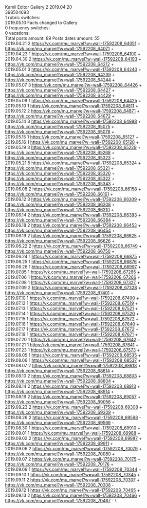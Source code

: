 Kamil	Editor Gallery 2 2019.04.20\
398504693\
1 rubric switches:\
2019.05.10 Facts changed to Gallery \
0 frequency switches:\
0 vacations:\
Total posts amount: 89	Posts dates amount: 55\
2019.04.21 2 https://vk.com/mu_marvel?w=wall-17592208_64051 + https://vk.com/mu_marvel?w=wall-17592208_64071 + \
2019.04.23 1 https://vk.com/mu_marvel?w=wall-17592208_64100 + \
2019.04.30 2 https://vk.com/mu_marvel?w=wall-17592208_64193 + https://vk.com/mu_marvel?w=wall-17592208_64212 + \
2019.05.01 3 https://vk.com/mu_marvel?w=wall-17592208_64240 + https://vk.com/mu_marvel?w=wall-17592208_64239 + https://vk.com/mu_marvel?w=wall-17592208_64244 + \
2019.05.07 3 https://vk.com/mu_marvel?w=wall-17592208_64426 + https://vk.com/mu_marvel?w=wall-17592208_64427 + https://vk.com/mu_marvel?w=wall-17592208_64429 + \
2019.05.08 1 https://vk.com/mu_marvel?w=wall-17592208_64425 + \
2019.05.10 1 https://vk.com/mu_marvel?w=wall-17592208_64811 + \
2019.05.12 2 https://vk.com/mu_marvel?w=wall-17592208_64871 + https://vk.com/mu_marvel?w=wall-17592208_64872 + \
2019.05.14 3 https://vk.com/mu_marvel?w=wall-17592208_64988 + https://vk.com/mu_marvel?w=wall-17592208_65075 + https://vk.com/mu_marvel?w=wall-17592208_65076 + \
2019.05.15 1 https://vk.com/mu_marvel?w=wall-17592208_65127 + \
2019.05.16 1 https://vk.com/mu_marvel?w=wall-17592208_65128 + \
2019.05.19 3 https://vk.com/mu_marvel?w=wall-17592208_65229 + https://vk.com/mu_marvel?w=wall-17592208_65268 + https://vk.com/mu_marvel?w=wall-17592208_65323 + \
2019.05.21 5 https://vk.com/mu_marvel?w=wall-17592208_65324 + https://vk.com/mu_marvel?w=wall-17592208_65321 + https://vk.com/mu_marvel?w=wall-17592208_65320 + https://vk.com/mu_marvel?w=wall-17592208_65322 + https://vk.com/mu_marvel?w=wall-17592208_65343 + \
2019.06.08 2 https://vk.com/mu_marvel?w=wall-17592208_66158 + https://vk.com/mu_marvel?w=wall-17592208_66161 + \
2019.06.12 3 https://vk.com/mu_marvel?w=wall-17592208_66309 + https://vk.com/mu_marvel?w=wall-17592208_66308 + https://vk.com/mu_marvel?w=wall-17592208_66310 + \
2019.06.14 2 https://vk.com/mu_marvel?w=wall-17592208_66383 + https://vk.com/mu_marvel?w=wall-17592208_66384 + \
2019.06.18 2 https://vk.com/mu_marvel?w=wall-17592208_66453 + https://vk.com/mu_marvel?w=wall-17592208_66454 + \
2019.06.19 2 https://vk.com/mu_marvel?w=wall-17592208_66625 + https://vk.com/mu_marvel?w=wall-17592208_66626 + \
2019.06.22 2 https://vk.com/mu_marvel?w=wall-17592208_66749 + https://vk.com/mu_marvel?w=wall-17592208_66750 + \
2019.06.24 1 https://vk.com/mu_marvel?w=wall-17592208_66875 + \
2019.06.25 1 https://vk.com/mu_marvel?w=wall-17592208_66876 + \
2019.06.26 1 https://vk.com/mu_marvel?w=wall-17592208_66997 + \
2019.07.05 1 https://vk.com/mu_marvel?w=wall-17592208_67265 + \
2019.07.06 1 https://vk.com/mu_marvel?w=wall-17592208_67266 + \
2019.07.08 1 https://vk.com/mu_marvel?w=wall-17592208_67327 + \
2019.07.09 2 https://vk.com/mu_marvel?w=wall-17592208_67328 + https://vk.com/mu_marvel?w=wall-17592208_67401 + \
2019.07.10 1 https://vk.com/mu_marvel?w=wall-17592208_67400 + \
2019.07.12 1 https://vk.com/mu_marvel?w=wall-17592208_67519 + \
2019.07.13 1 https://vk.com/mu_marvel?w=wall-17592208_67521 + \
2019.07.14 1 https://vk.com/mu_marvel?w=wall-17592208_67520 + \
2019.07.15 1 https://vk.com/mu_marvel?w=wall-17592208_67572 + \
2019.07.16 1 https://vk.com/mu_marvel?w=wall-17592208_67640 + \
2019.07.17 1 https://vk.com/mu_marvel?w=wall-17592208_67672 + \
2019.07.19 1 https://vk.com/mu_marvel?w=wall-17592208_67671 + \
2019.07.20 1 https://vk.com/mu_marvel?w=wall-17592208_67642 + \
2019.07.21 1 https://vk.com/mu_marvel?w=wall-17592208_67641 + \
2019.07.23 1 https://vk.com/mu_marvel?w=wall-17592208_67573 + \
2019.08.05 1 https://vk.com/mu_marvel?w=wall-17592208_68535 + \
2019.08.06 1 https://vk.com/mu_marvel?w=wall-17592208_68537 + \
2019.08.07 2 https://vk.com/mu_marvel?w=wall-17592208_68613 + https://vk.com/mu_marvel?w=wall-17592208_68614 + \
2019.08.10 2 https://vk.com/mu_marvel?w=wall-17592208_68803 + https://vk.com/mu_marvel?w=wall-17592208_68804 + \
2019.08.14 2 https://vk.com/mu_marvel?w=wall-17592208_68913 + https://vk.com/mu_marvel?w=wall-17592208_68914 + \
2019.08.16 2 https://vk.com/mu_marvel?w=wall-17592208_69057 + https://vk.com/mu_marvel?w=wall-17592208_69056 + \
2019.08.23 2 https://vk.com/mu_marvel?w=wall-17592208_69308 + https://vk.com/mu_marvel?w=wall-17592208_69309 + \
2019.08.26 2 https://vk.com/mu_marvel?w=wall-17592208_69568 - https://vk.com/mu_marvel?w=wall-17592208_69569 - \
2019.08.30 1 https://vk.com/mu_marvel?w=wall-17592208_69910 + \
2019.09.01 1 https://vk.com/mu_marvel?w=wall-17592208_69988 + \
2019.09.02 2 https://vk.com/mu_marvel?w=wall-17592208_69987 + https://vk.com/mu_marvel?w=wall-17592208_69911 + \
2019.09.06 2 https://vk.com/mu_marvel?w=wall-17592208_70079 + https://vk.com/mu_marvel?w=wall-17592208_70080 + \
2019.09.07 2 https://vk.com/mu_marvel?w=wall-17592208_70175 + https://vk.com/mu_marvel?w=wall-17592208_70176 + \
2019.09.09 1 https://vk.com/mu_marvel?w=wall-17592208_70344 + \
2019.09.10 1 https://vk.com/mu_marvel?w=wall-17592208_70345 + \
2019.09.11 2 https://vk.com/mu_marvel?w=wall-17592208_70307 + https://vk.com/mu_marvel?w=wall-17592208_70308 - \
2019.09.12 1 https://vk.com/mu_marvel?w=wall-17592208_70465 + \
2019.09.13 2 https://vk.com/mu_marvel?w=wall-17592208_70466 + https://vk.com/mu_marvel?w=wall-17592208_70467 - \
